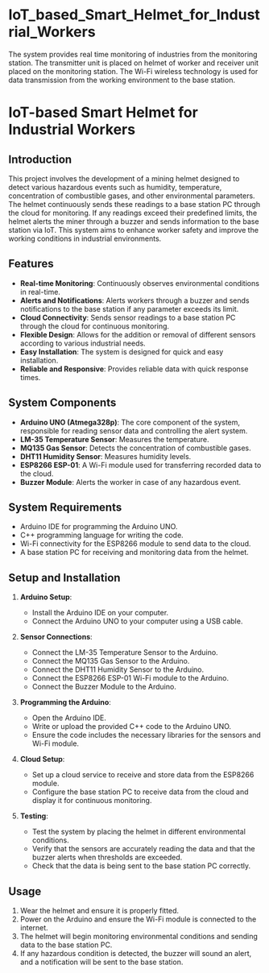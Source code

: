 # IoT_based_Smart_Helmet_for_Industrial_Workers
The system provides real time monitoring of industries from the monitoring station. The transmitter unit is placed on helmet of worker and receiver unit placed on the monitoring station. The Wi-Fi wireless technology is used for data transmission from the working environment to the base station.


# IoT-based Smart Helmet for Industrial Workers

## Introduction
This project involves the development of a mining helmet designed to detect various hazardous events such as humidity, temperature, concentration of combustible gases, and other environmental parameters. The helmet continuously sends these readings to a base station PC through the cloud for monitoring. If any readings exceed their predefined limits, the helmet alerts the miner through a buzzer and sends information to the base station via IoT. This system aims to enhance worker safety and improve the working conditions in industrial environments.

## Features
- **Real-time Monitoring**: Continuously observes environmental conditions in real-time.
- **Alerts and Notifications**: Alerts workers through a buzzer and sends notifications to the base station if any parameter exceeds its limit.
- **Cloud Connectivity**: Sends sensor readings to a base station PC through the cloud for continuous monitoring.
- **Flexible Design**: Allows for the addition or removal of different sensors according to various industrial needs.
- **Easy Installation**: The system is designed for quick and easy installation.
- **Reliable and Responsive**: Provides reliable data with quick response times.

## System Components
- **Arduino UNO (Atmega328p)**: The core component of the system, responsible for reading sensor data and controlling the alert system.
- **LM-35 Temperature Sensor**: Measures the temperature.
- **MQ135 Gas Sensor**: Detects the concentration of combustible gases.
- **DHT11 Humidity Sensor**: Measures humidity levels.
- **ESP8266 ESP-01**: A Wi-Fi module used for transferring recorded data to the cloud.
- **Buzzer Module**: Alerts the worker in case of any hazardous event.

## System Requirements
- Arduino IDE for programming the Arduino UNO.
- C++ programming language for writing the code.
- Wi-Fi connectivity for the ESP8266 module to send data to the cloud.
- A base station PC for receiving and monitoring data from the helmet.

## Setup and Installation
1. **Arduino Setup**:
    - Install the Arduino IDE on your computer.
    - Connect the Arduino UNO to your computer using a USB cable.

2. **Sensor Connections**:
    - Connect the LM-35 Temperature Sensor to the Arduino.
    - Connect the MQ135 Gas Sensor to the Arduino.
    - Connect the DHT11 Humidity Sensor to the Arduino.
    - Connect the ESP8266 ESP-01 Wi-Fi module to the Arduino.
    - Connect the Buzzer Module to the Arduino.

3. **Programming the Arduino**:
    - Open the Arduino IDE.
    - Write or upload the provided C++ code to the Arduino UNO.
    - Ensure the code includes the necessary libraries for the sensors and Wi-Fi module.

4. **Cloud Setup**:
    - Set up a cloud service to receive and store data from the ESP8266 module.
    - Configure the base station PC to receive data from the cloud and display it for continuous monitoring.

5. **Testing**:
    - Test the system by placing the helmet in different environmental conditions.
    - Verify that the sensors are accurately reading the data and that the buzzer alerts when thresholds are exceeded.
    - Check that the data is being sent to the base station PC correctly.

## Usage
1. Wear the helmet and ensure it is properly fitted.
2. Power on the Arduino and ensure the Wi-Fi module is connected to the internet.
3. The helmet will begin monitoring environmental conditions and sending data to the base station PC.
4. If any hazardous condition is detected, the buzzer will sound an alert, and a notification will be sent to the base station.

